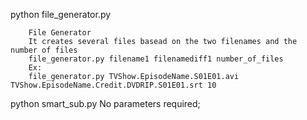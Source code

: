 
python file_generator.py 

		File Generator
		It creates several files basead on the two filenames and the number of files
		file_generator.py filename1 filenamediff1 number_of_files
		Ex:
		file_generator.py TVShow.EpisodeName.S01E01.avi TVShow.EpisodeName.Credit.DVDRIP.S01E01.srt 10

python smart_sub.py 
		No parameters required;
		
